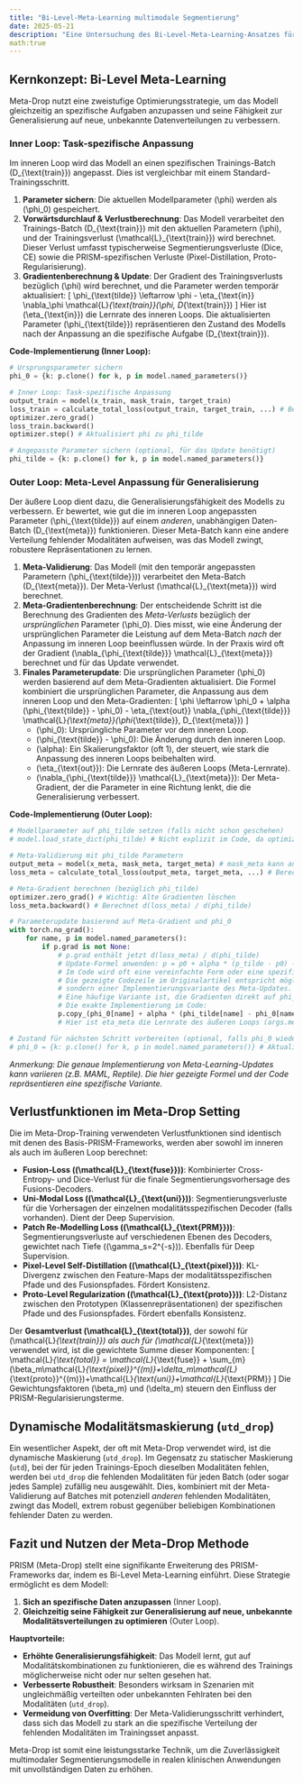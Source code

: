 ```yaml
---
title: "Bi-Level-Meta-Learning multimodale Segmentierung"
date: 2025-05-21
description: "Eine Untersuchung des Bi-Level-Meta-Learning-Ansatzes für robuste multimodale medizinische Bildsegmentierung bei fehlenden Modalitäten"
math:true
---
```


## Kernkonzept: Bi-Level Meta-Learning

Meta-Drop nutzt eine zweistufige Optimierungsstrategie, um das Modell gleichzeitig an spezifische Aufgaben anzupassen und seine Fähigkeit zur Generalisierung auf neue, unbekannte Datenverteilungen zu verbessern.

### Inner Loop: Task-spezifische Anpassung

Im inneren Loop wird das Modell an einen spezifischen Trainings-Batch \(D_{\text{train}}\) angepasst. Dies ist vergleichbar mit einem Standard-Trainingsschritt.

1.  **Parameter sichern**: Die aktuellen Modellparameter \(\phi\) werden als \(\phi_0\) gespeichert.
2.  **Vorwärtsdurchlauf & Verlustberechnung**: Das Modell verarbeitet den Trainings-Batch \(D_{\text{train}}\) mit den aktuellen Parametern \(\phi\), und der Trainingsverlust \(\mathcal{L}_{\text{train}}\) wird berechnet. Dieser Verlust umfasst typischerweise Segmentierungsverluste (Dice, CE) sowie die PRISM-spezifischen Verluste (Pixel-Distillation, Proto-Regularisierung).
3.  **Gradientenberechnung & Update**: Der Gradient des Trainingsverlusts bezüglich \(\phi\) wird berechnet, und die Parameter werden temporär aktualisiert:
    \[
    \phi_{\text{tilde}} \leftarrow \phi - \eta_{\text{in}} \nabla_\phi \mathcal{L}_{\text{train}}(\phi, D_{\text{train}})
    \]
    Hier ist \(\eta_{\text{in}}\) die Lernrate des inneren Loops. Die aktualisierten Parameter \(\phi_{\text{tilde}}\) repräsentieren den Zustand des Modells nach der Anpassung an die spezifische Aufgabe \(D_{\text{train}}\).

**Code-Implementierung (Inner Loop):**
```python
# Ursprungsparameter sichern
phi_0 = {k: p.clone() for k, p in model.named_parameters()}

# Inner Loop: Task-spezifische Anpassung
output_train = model(x_train, mask_train, target_train)
loss_train = calculate_total_loss(output_train, target_train, ...) # Berechnet L_total
optimizer.zero_grad()
loss_train.backward()
optimizer.step() # Aktualisiert phi zu phi_tilde

# Angepasste Parameter sichern (optional, für das Update benötigt)
phi_tilde = {k: p.clone() for k, p in model.named_parameters()} 
```

### Outer Loop: Meta-Level Anpassung für Generalisierung

Der äußere Loop dient dazu, die Generalisierungsfähigkeit des Modells zu verbessern. Er bewertet, wie gut die im inneren Loop angepassten Parameter \(\phi_{\text{tilde}}\) auf einem *anderen*, unabhängigen Daten-Batch \(D_{\text{meta}}\) funktionieren. Dieser Meta-Batch kann eine andere Verteilung fehlender Modalitäten aufweisen, was das Modell zwingt, robustere Repräsentationen zu lernen.

1.  **Meta-Validierung**: Das Modell (mit den temporär angepassten Parametern \(\phi_{\text{tilde}}\)) verarbeitet den Meta-Batch \(D_{\text{meta}}\). Der Meta-Verlust \(\mathcal{L}_{\text{meta}}\) wird berechnet.
2.  **Meta-Gradientenberechnung**: Der entscheidende Schritt ist die Berechnung des Gradienten des *Meta-Verlusts* bezüglich der *ursprünglichen* Parameter \(\phi_0\). Dies misst, wie eine Änderung der ursprünglichen Parameter die Leistung auf dem Meta-Batch *nach* der Anpassung im inneren Loop beeinflussen würde. In der Praxis wird oft der Gradient \(\nabla_{\phi_{\text{tilde}}} \mathcal{L}_{\text{meta}}\) berechnet und für das Update verwendet.
3.  **Finales Parameterupdate**: Die ursprünglichen Parameter \(\phi_0\) werden basierend auf dem Meta-Gradienten aktualisiert. Die Formel kombiniert die ursprünglichen Parameter, die Anpassung aus dem inneren Loop und den Meta-Gradienten:
    \[
    \phi \leftarrow \phi_0 + \alpha (\phi_{\text{tilde}} - \phi_0) - \eta_{\text{out}} \nabla_{\phi_{\text{tilde}}} \mathcal{L}_{\text{meta}}(\phi_{\text{tilde}}, D_{\text{meta}})
    \]
    - \(\phi_0\): Ursprüngliche Parameter vor dem inneren Loop.
    - \(\phi_{\text{tilde}} - \phi_0\): Die Änderung durch den inneren Loop.
    - \(\alpha\): Ein Skalierungsfaktor (oft 1), der steuert, wie stark die Anpassung des inneren Loops beibehalten wird.
    - \(\eta_{\text{out}}\): Die Lernrate des äußeren Loops (Meta-Lernrate).
    - \(\nabla_{\phi_{\text{tilde}}} \mathcal{L}_{\text{meta}}\): Der Meta-Gradient, der die Parameter in eine Richtung lenkt, die die Generalisierung verbessert.

**Code-Implementierung (Outer Loop):**
```python
# Modellparameter auf phi_tilde setzen (falls nicht schon geschehen)
# model.load_state_dict(phi_tilde) # Nicht explizit im Code, da optimizer.step() dies bereits tut

# Meta-Validierung mit phi_tilde Parametern
output_meta = model(x_meta, mask_meta, target_meta) # mask_meta kann andere Verteilung haben
loss_meta = calculate_total_loss(output_meta, target_meta, ...) # Berechnet L_total für Meta-Batch

# Meta-Gradient berechnen (bezüglich phi_tilde)
optimizer.zero_grad() # Wichtig: Alte Gradienten löschen
loss_meta.backward() # Berechnet d(loss_meta) / d(phi_tilde)

# Parameterupdate basierend auf Meta-Gradient und phi_0
with torch.no_grad():
    for name, p in model.named_parameters():
        if p.grad is not None:
            # p.grad enthält jetzt d(loss_meta) / d(phi_tilde)
            # Update-Formel anwenden: p = p0 + alpha * (p_tilde - p0) - eta_meta * p.grad
            # Im Code wird oft eine vereinfachte Form oder eine spezifische Implementierung verwendet.
            # Die gezeigte Codezeile im Originalartikel entspricht möglicherweise nicht exakt der Formel,
            # sondern einer Implementierungsvariante des Meta-Updates.
            # Eine häufige Variante ist, die Gradienten direkt auf phi_0 anzuwenden oder MAML-ähnliche Updates.
            # Die exakte Implementierung im Code:
            p.copy_(phi_0[name] + alpha * (phi_tilde[name] - phi_0[name]) - eta_meta * p.grad) 
            # Hier ist eta_meta die Lernrate des äußeren Loops (args.meta_lr)

# Zustand für nächsten Schritt vorbereiten (optional, falls phi_0 wieder gebraucht wird)
# phi_0 = {k: p.clone() for k, p in model.named_parameters()} # Aktualisiert phi_0 auf das neue phi
```
*Anmerkung: Die genaue Implementierung von Meta-Learning-Updates kann variieren (z.B. MAML, Reptile). Die hier gezeigte Formel und der Code repräsentieren eine spezifische Variante.*

## Verlustfunktionen im Meta-Drop Setting

Die im Meta-Drop-Training verwendeten Verlustfunktionen sind identisch mit denen des Basis-PRISM-Frameworks, werden aber sowohl im inneren als auch im äußeren Loop berechnet:

- **Fusion-Loss (\(\mathcal{L}_{\text{fuse}}\))**: Kombinierter Cross-Entropy- und Dice-Verlust für die finale Segmentierungsvorhersage des Fusions-Decoders.
- **Uni-Modal Loss (\(\mathcal{L}_{\text{uni}}\))**: Segmentierungsverluste für die Vorhersagen der einzelnen modalitätsspezifischen Decoder (falls vorhanden). Dient der Deep Supervision.
- **Patch Re-Modelling Loss (\(\mathcal{L}_{\text{PRM}}\))**: Segmentierungsverluste auf verschiedenen Ebenen des Decoders, gewichtet nach Tiefe (\(\gamma_s=2^{-s}\)). Ebenfalls für Deep Supervision.
- **Pixel-Level Self-Distillation (\(\mathcal{L}_{\text{pixel}}\))**: KL-Divergenz zwischen den Feature-Maps der modalitätsspezifischen Pfade und des Fusionspfades. Fördert Konsistenz.
- **Proto-Level Regularization (\(\mathcal{L}_{\text{proto}}\))**: L2-Distanz zwischen den Prototypen (Klassenrepräsentationen) der spezifischen Pfade und des Fusionspfades. Fördert ebenfalls Konsistenz.

Der **Gesamtverlust \(\mathcal{L}_{\text{total}}\)**, der sowohl für \(\mathcal{L}_{\text{train}}\) als auch für \(\mathcal{L}_{\text{meta}}\) verwendet wird, ist die gewichtete Summe dieser Komponenten:
\[
\mathcal{L}_{\text{total}} = \mathcal{L}_{\text{fuse}} + \sum_{m}(\beta_m\mathcal{L}_{\text{pixel}}^{(m)}+\delta_m\mathcal{L}_{\text{proto}}^{(m)})+\mathcal{L}_{\text{uni}}+\mathcal{L}_{\text{PRM}}
\]
Die Gewichtungsfaktoren \(\beta_m\) und \(\delta_m\) steuern den Einfluss der PRISM-Regularisierungsterme.

## Dynamische Modalitätsmaskierung (`utd_drop`)

Ein wesentlicher Aspekt, der oft mit Meta-Drop verwendet wird, ist die dynamische Maskierung (`utd_drop`). Im Gegensatz zu statischer Maskierung (`utd`), bei der für jeden Trainings-Epoch dieselben Modalitäten fehlen, werden bei `utd_drop` die fehlenden Modalitäten für jeden Batch (oder sogar jedes Sample) zufällig neu ausgewählt. Dies, kombiniert mit der Meta-Validierung auf Batches mit potenziell *anderen* fehlenden Modalitäten, zwingt das Modell, extrem robust gegenüber beliebigen Kombinationen fehlender Daten zu werden.

## Fazit und Nutzen der Meta-Drop Methode

PRISM (Meta-Drop) stellt eine signifikante Erweiterung des PRISM-Frameworks dar, indem es Bi-Level Meta-Learning einführt. Diese Strategie ermöglicht es dem Modell:

1.  **Sich an spezifische Daten anzupassen** (Inner Loop).
2.  **Gleichzeitig seine Fähigkeit zur Generalisierung auf neue, unbekannte Modalitätsverteilungen zu optimieren** (Outer Loop).

**Hauptvorteile:**

-   **Erhöhte Generalisierungsfähigkeit**: Das Modell lernt, gut auf Modalitätskombinationen zu funktionieren, die es während des Trainings möglicherweise nicht oder nur selten gesehen hat.
-   **Verbesserte Robustheit**: Besonders wirksam in Szenarien mit ungleichmäßig verteilten oder unbekannten Fehlraten bei den Modalitäten (`utd_drop`).
-   **Vermeidung von Overfitting**: Der Meta-Validierungsschritt verhindert, dass sich das Modell zu stark an die spezifische Verteilung der fehlenden Modalitäten im Trainingsset anpasst.

Meta-Drop ist somit eine leistungsstarke Technik, um die Zuverlässigkeit multimodaler Segmentierungsmodelle in realen klinischen Anwendungen mit unvollständigen Daten zu erhöhen.
